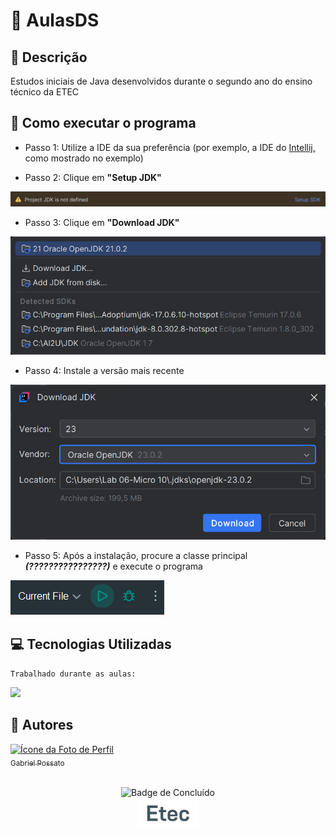 # 📓 AulasDS

## 📰 Descrição

Estudos iniciais de Java desenvolvidos durante o segundo ano do ensino técnico da ETEC

## 💾 Como executar o programa

- Passo 1: Utilize a IDE da sua preferência (por exemplo, a IDE do <a href = "https://www.jetbrains.com/pt-br/idea/"> Intellij, </a> como mostrado no exemplo) 

- Passo 2: Clique em **"Setup JDK"**
<img src = "img/Passo1.png">

- Passo 3: Clique em **"Download JDK"**
<img src = "img/Passo2.png">

- Passo 4: Instale a versão mais recente
<img src = "img/Passo3.png">

- Passo 5: Após a instalação, procure a classe principal ***(????????????????)*** e execute o programa
<img src = "img/Passo4.png">

## 💻 Tecnologias Utilizadas
`Trabalhado durante as aulas:`

<img src="https://cdn.jsdelivr.net/gh/devicons/devicon@latest/icons/java/java-plain.svg" height = "40"/>

## 🙋 Autores
[<img loading="lazy" src="https://avatars.githubusercontent.com/u/136634888?v=4" width=80 alt = "Ícone da Foto de Perfil"> <br> <sub> Gabriel Possato </sub>](https://github.com/possatogabriel)
<br>
<br>
<p align = "center"> <img alt="Badge de Concluído" src="https://img.shields.io/badge/STATUS%20%20%20%20%20%20%20%20%20%20%20%20%20%20%20-conclu%C3%ADdo-green?style=for-the-badge"> <br/> <img src = "img/etec1.png" height = "50" alt = "Logo da ETEC"> </p>
